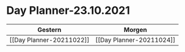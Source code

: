 
Day Planner-23.10.2021
======================
  
| Gestern | Morgen |  
| ------- | ------ |  
| [[Day Planner-20211022]] | [[Day Planner-20211024]] |